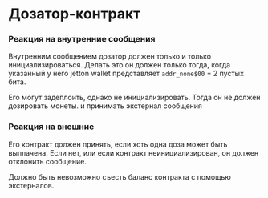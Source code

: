 # Дозатор-контракт

### Реакция на внутренние сообщения

Внутренним сообщением дозатор должен только и только инициализироваться.
Делать это он должен только тогда, когда указанный у него jetton wallet
представляет `addr_none$00` = 2 пустых бита.

Его могут задеплоить, однако не инициализировать. Тогда он не должен
дозировать монеты. и принимать экстернал сообщения

### Реакция на внешние

Его контракт должен принять, если хоть одна доза может быть выплачена.
Если нет, или если контракт неинициализирован, он должен отклонить
сообщение.

Должно быть невозможно съесть баланс контракта с помощью экстерналов.
